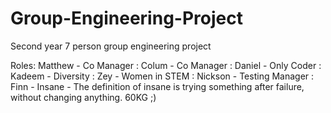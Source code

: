# Group-Engineering-Project
Second year 7 person group engineering project

Roles:
Matthew - Co Manager :
Colum - Co Manager : 
Daniel - Only Coder :
Kadeem - Diversity :
Zey - Women in STEM :
Nickson - Testing Manager :
Finn - Insane - The definition of insane is trying something after failure, without changing anything. 60KG ;)

